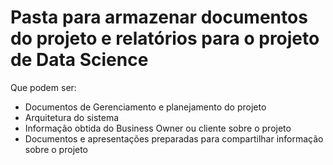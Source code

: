 # Pasta para armazenar documentos do projeto e relatórios para o projeto de Data Science
Que podem ser:

- Documentos de Gerenciamento e planejamento do projeto 
- Arquitetura do sistema
- Informação obtida do Business Owner ou cliente sobre o projeto
- Documentos e apresentações preparadas para compartilhar informação sobre o projeto

